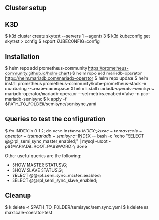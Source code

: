 ## Cluster setup

## K3D

$ k3d cluster create skytest --servers 1 --agents 3
$ k3d kubeconfig get skytest > config
$ export KUBECONFIG=config

## Installation

$ helm repo add prometheus-community <https://prometheus-community.github.io/helm-charts>
$ helm repo add mariadb-operator <https://helm.mariadb.com/mariadb-operator>
$ helm repo update
$ helm install prometheus prometheus-community/kube-prometheus-stack -n monitoring --create-namespace
$ helm install mariadb-operator-semisync mariadb-operator/mariadb-operator --set metrics.enabled=false -n poc-mariadb-semisync
$ k apply -f $PATH_TO_FOLDER/semisync/semisync.yaml

## Queries to test the configuration

$ for INDEX in 0 1 2; do echo Instance $INDEX:; k exec -tin maxscale-operator-test mariadb-semisync-$INDEX -- bash -c 'echo "SELECT @@rpl_semi_sync_master_enabled;" | mysql -uroot -p${MARIADB_ROOT_PASSWORD}'; done

Other useful queries are the following:

- SHOW MASTER STATUS\G;
- SHOW SLAVE STATUS\G;
- SELECT @@rpl_semi_sync_master_enabled;
- SELECT @@rpl_semi_sync_slave_enabled;

## Cleanup

$ k delete -f $PATH_TO_FOLDER/semisync/semisync.yaml
$ k delete ns maxscale-operator-test
